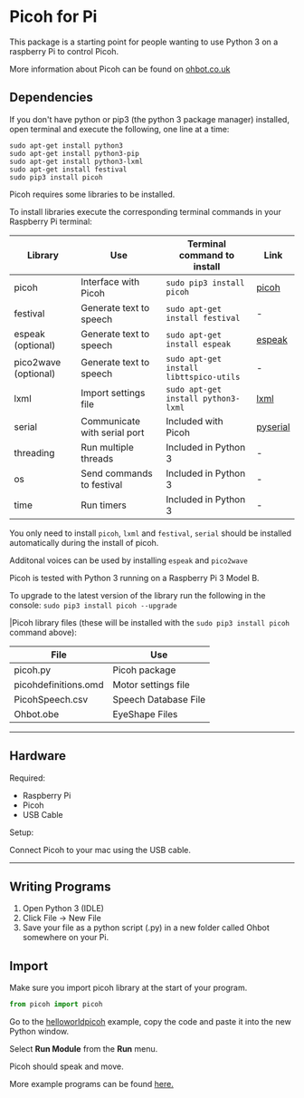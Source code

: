 # Picoh for Pi

This package is a starting point for people wanting to use Python 3 on a raspberry Pi to control Picoh. 

More information about Picoh can be found on [ohbot.co.uk](http://www.ohbot.co.uk)

Dependencies
----------

If you don't have python or pip3 (the python 3 package manager) installed, open terminal and execute the following, one line at a time:

```
sudo apt-get install python3
sudo apt-get install python3-pip
sudo apt-get install python3-lxml
sudo apt-get install festival
sudo pip3 install picoh
```

Picoh requires some libraries to be installed. 

To install libraries execute the corresponding terminal commands in your Raspberry Pi terminal:

| Library    | Use         | Terminal command to install  |Link |
| ---------- |-------------| -----------------------------|-----|
| picoh   | Interface with Picoh          | ```sudo pip3 install picoh``` |[picoh](https://github.com/picoh/picoh-python/) |
| festival    | Generate text to speech  | ```sudo apt-get install festival```  |- |
| espeak (optional)    | Generate text to speech  | ```sudo apt-get install espeak```  |[espeak](http://espeak.sourceforge.net/) |
| pico2wave (optional)    | Generate text to speech  | ```sudo apt-get install libttspico-utils```  |-|
| lxml    | Import settings file          | ```sudo apt-get install python3-lxml``` |[lxml](https://github.com/lxml/lxml) |
| serial    | Communicate with serial port | Included with Picoh |[pyserial](https://github.com/pyserial/pyserial/) |
| threading    | Run multiple threads     | Included in Python 3  |- |
| os    | Send commands to festival       | Included in Python 3  |- |
| time    | Run timers                    | Included in Python 3  |- |


You only need to install ```picoh```, ```lxml``` and ```festival```, ```serial``` should be installed automatically during the install of picoh. 

Additonal voices can be used by installing ```espeak``` and ```pico2wave```

Picoh is tested with Python 3 running on a Raspberry Pi 3 Model B. 

To upgrade to the latest version of the library run the following in the console:
```sudo pip3 install picoh --upgrade```


|Picoh library files (these will be installed with the `sudo pip3 install picoh` command above):

| File    | Use         |
| ---------- |------------|
| picoh.py   | Picoh package |
| picohdefinitions.omd    | Motor settings file |
| PicohSpeech.csv | Speech Database File |
| Ohbot.obe | EyeShape Files|


---

Hardware
-----

Required:


* Raspberry Pi
* Picoh
* USB Cable


Setup:

Connect Picoh to your mac using the USB cable. 

---

Writing Programs
--------

1. Open Python 3 (IDLE)
2. Click File → New File
3. Save your file as a python script (.py) in a new folder called Ohbot somewhere on your Pi.

Import
-------

Make sure you import picoh library at the start of your program. 
```python
from picoh import picoh
```

Go to the [helloworldpicoh](https://raw.githubusercontent.com/ohbot/picoh-python/master/examples/Pi/helloworldpicoh.py) example, copy the code and paste it into the new Python window.

Select <b>Run Module</b> from the <b>Run</b> menu.

Picoh should speak and move.

More example programs can be found [here.](https://github.com/ohbot/picoh-python/tree/master/examples/Pi)

